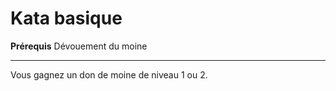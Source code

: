 # Kata basique

<p><strong>Prérequis</strong> Dévouement du moine</p>
<hr>
<p>Vous gagnez un don de moine de niveau 1 ou 2.</p>